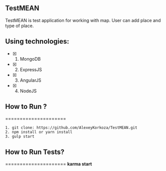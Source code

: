 ## TestMEAN
TestMEAN is test application for working with map. User can add place and type of place.

## Using technologies:<br/>
- [x] 1. MongoDB
- [x] 2. ExpressJS
- [x] 3. AngularJS
- [x] 4. NodeJS

## How to Run ?
=====================
```
1. git clone: https://github.com/AlexeyKorkoza/TestMEAN.git
2. npm install or yarn install
3. gulp start
```

## How to Run Tests?
=====================
<b>karma start</b>
